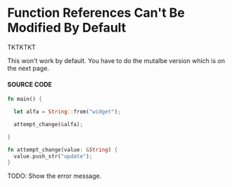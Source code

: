 # Function References Can't Be Modified By Default

TKTKTKT

This won't work by default. You have to do
the mutalbe version which is on the next
page.

#### SOURCE CODE

```rust
fn main() {

  let alfa = String::from("widget");

  attempt_change(&alfa);

}

fn attempt_change(value: &String) {
  value.push_str("update");
}
```

TODO: Show the error message.
